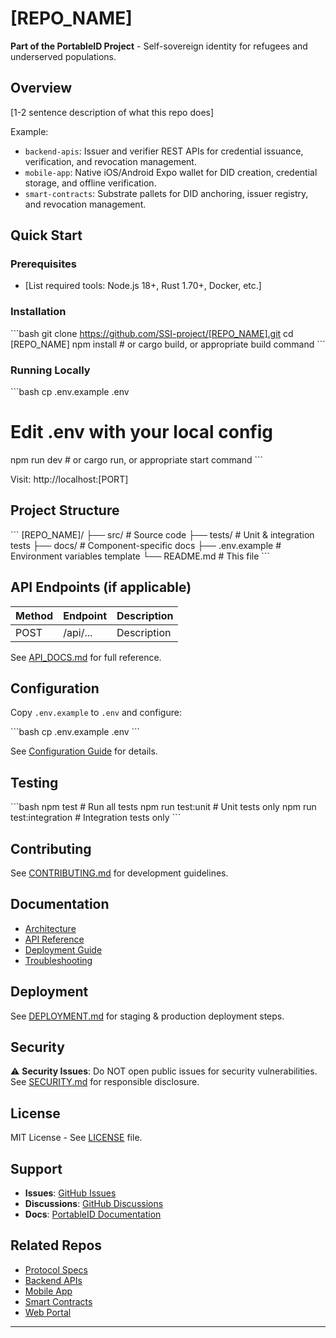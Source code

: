 # [REPO_NAME]

**Part of the PortableID Project** - Self-sovereign identity for refugees and underserved populations.

## Overview

[1-2 sentence description of what this repo does]

Example:
- `backend-apis`: Issuer and verifier REST APIs for credential issuance, verification, and revocation management.
- `mobile-app`: Native iOS/Android Expo wallet for DID creation, credential storage, and offline verification.
- `smart-contracts`: Substrate pallets for DID anchoring, issuer registry, and revocation management.

## Quick Start

### Prerequisites
- [List required tools: Node.js 18+, Rust 1.70+, Docker, etc.]

### Installation

\`\`\`bash
git clone https://github.com/SSI-project/[REPO_NAME].git
cd [REPO_NAME]
npm install  # or cargo build, or appropriate build command
\`\`\`

### Running Locally

\`\`\`bash
cp .env.example .env
# Edit .env with your local config
npm run dev  # or cargo run, or appropriate start command
\`\`\`

Visit: http://localhost:[PORT]

## Project Structure

\`\`\`
[REPO_NAME]/
├── src/                 # Source code
├── tests/               # Unit & integration tests
├── docs/                # Component-specific docs
├── .env.example         # Environment variables template
└── README.md            # This file
\`\`\`

## API Endpoints (if applicable)

| Method | Endpoint | Description |
|--------|----------|-------------|
| POST | /api/... | Description |

See [API_DOCS.md](./docs/API.md) for full reference.

## Configuration

Copy `.env.example` to `.env` and configure:

\`\`\`bash
cp .env.example .env
\`\`\`

See [Configuration Guide](./docs/CONFIGURATION.md) for details.

## Testing

\`\`\`bash
npm test                    # Run all tests
npm run test:unit          # Unit tests only
npm run test:integration   # Integration tests only
\`\`\`

## Contributing

See [CONTRIBUTING.md](./CONTRIBUTING.md) for development guidelines.

## Documentation

- [Architecture](./docs/ARCHITECTURE.md)
- [API Reference](./docs/API.md)
- [Deployment Guide](./docs/DEPLOYMENT.md)
- [Troubleshooting](./docs/TROUBLESHOOTING.md)

## Deployment

See [DEPLOYMENT.md](./docs/DEPLOYMENT.md) for staging & production deployment steps.

## Security

⚠️ **Security Issues**: Do NOT open public issues for security vulnerabilities.
See [SECURITY.md](./SECURITY.md) for responsible disclosure.

## License

MIT License - See [LICENSE](./LICENSE) file.

## Support

- **Issues**: [GitHub Issues](https://github.com/SSI-project/[REPO_NAME]/issues)
- **Discussions**: [GitHub Discussions](https://github.com/SSI-project/[REPO_NAME]/discussions)
- **Docs**: [PortableID Documentation](https://docs.portableid.dev)

## Related Repos

- [Protocol Specs](https://github.com/SSI-project/protocol)
- [Backend APIs](https://github.com/SSI-project/backend-apis)
- [Mobile App](https://github.com/SSI-project/mobile-app)
- [Smart Contracts](https://github.com/SSI-project/smart-contracts)
- [Web Portal](https://github.com/SSI-project/frontend-web)

---